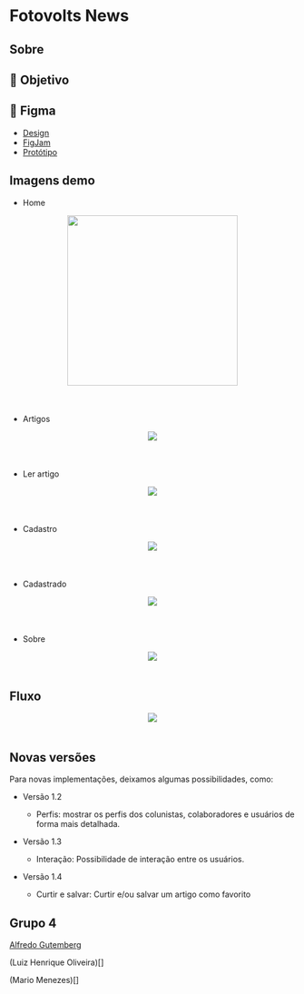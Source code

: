 # Fotovolts News

## Sobre

## :dart: Objetivo

## :art: Figma
- [Design](https://www.figma.com/file/tX4ScvyZ1UJ2yYLf1UQBBH/Projeto-Grupo-4?node-id=45%3A109&t=MAapHmZJuWfq8W8K-1)
- [FigJam](https://www.figma.com/file/irQiDfznIT9OeN0g6S1rie/Projeto-Grupo-4?node-id=0%3A1&t=lmm7ZWxxP8AGQicM-1)
- [Protótipo](https://www.figma.com/proto/tX4ScvyZ1UJ2yYLf1UQBBH/Projeto-Grupo-4?page-id=0%3A1&node-id=1-52&viewport=2685%2C-620%2C0.56&scaling=min-zoom&starting-point-node-id=1%3A52)

## Imagens demo

- Home

<div style=" margin-bottom: 50px" align="center" >
    <img src="https://user-images.githubusercontent.com/88584363/229735166-622d764c-90cf-4305-bde5-a2462fb85fa9.jpg" width="300px">
</div>

- Artigos
<div style=" margin-bottom: 50px" align="center" >
    <img src="https://user-images.githubusercontent.com/88584363/229738504-c32c4ac2-a94d-4134-91c5-2e2da3e7db2b.jpg">
</div>

- Ler artigo

<div style=" margin-bottom: 50px" align="center" >
    <img src="https://user-images.githubusercontent.com/88584363/229743900-359fe33b-1a5b-4f74-8e61-488a474fd16e.jpg">
</div>

- Cadastro

<div style=" margin-bottom: 50px" align="center" >
    <img src="https://user-images.githubusercontent.com/88584363/229744423-89881045-0d4f-4845-9520-1156dcf86afe.jpg">
</div>

- Cadastrado

<div style=" margin-bottom: 50px" align="center" >
    <img src="https://user-images.githubusercontent.com/88584363/229747033-9568842f-6a04-4090-9e93-d86299a6660b.jpg">
</div>


- Sobre

<div style=" margin-bottom: 50px" align="center" >
    <img src="https://user-images.githubusercontent.com/88584363/229747313-07a69a5c-fe87-4881-ba9c-f62396408e62.jpg">
</div>


## Fluxo

<div style=" margin-bottom: 50px" align="center" >
    <img src="https://user-images.githubusercontent.com/88584363/229747576-f7988266-1e74-4a73-9c41-d1bf09659e1b.jpg">
</div>

## Novas versões
Para novas implementações, deixamos algumas possibilidades, como:
- Versão 1.2
    * Perfis: mostrar os perfis dos colunistas, colaboradores e usuários de forma mais detalhada.

- Versão 1.3
    * Interação: Possibilidade de interação entre os usuários.

- Versão 1.4
    * Curtir e salvar: Curtir e/ou salvar um artigo como favorito


## Grupo 4
[Alfredo Gutemberg](https://www.linkedin.com/in/alfredo-gutemberg-823505170/)

(Luiz Henrique Oliveira)[]

(Mario Menezes)[]